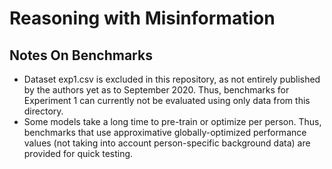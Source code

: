# Reasoning with Misinformation
## Notes On Benchmarks
- Dataset exp1.csv is excluded in this repository, as not entirely published by the authors yet as to September 2020. Thus, benchmarks for Experiment 1 can currently not be evaluated using only data from this directory. 
- Some models take a long time to pre-train or optimize per person. Thus, benchmarks that use approximative globally-optimized performance values (not taking into account person-specific background data) are provided for quick testing. 
